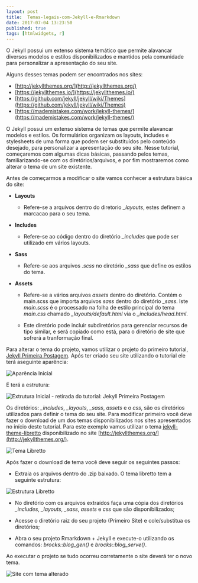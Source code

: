 ```yaml
---
layout: post
title:  Temas-legais-com-Jekyll-e-Rmarkdown
date: 2017-07-04 13:23:50
published: true
tags: [htmlwidgets, r]
---
```






O Jekyll possui um extenso sistema temático que permite alavancar diversos modelos e estilos disponibilizados e mantidos pela comunidade para personalizar a apresentação do seu site. 

Alguns desses temas podem ser encontrados nos sites:

* [http://jekyllthemes.org/](http://jekyllthemes.org/)
* [https://jekyllthemes.io/](https://jekyllthemes.io/)
* [https://github.com/jekyll/jekyll/wiki/Themes](https://github.com/jekyll/jekyll/wiki/Themes)
* [https://mademistakes.com/work/jekyll-themes/](https://mademistakes.com/work/jekyll-themes/)


O Jekyll possui um extenso sistema de temas que permite alavancar modelos e estilos. Os formulários organizam os layouts, includes e stylesheets de uma forma que podem ser substituídos pelo conteúdo desejado, para personalizar a apresentação do seu site. Nesse tutorial, começaremos com algumas dicas básicas, passando pelos temas, familiarizando-se com os diretórios/arquivos, e por fim mostraremos como alterar o tema de um site existente.

Antes de começarmos a modificar o site vamos conhecer a estrutura básica do site:

* **Layouts**
  + Refere-se a arquivos dentro do diretorio *_layouts*, estes definem a marcacao para o seu tema.
  
  
* **Includes**
  + Refere-se ao código dentro do diretório *_includes* que pode ser utilizado em vários layouts.
  
  
* **Sass**
  + Refere-se aos arquivos *.scss* no diretório *_sass* que define os estilos do tema.
  
  
* **Assets**
  + Refere-se a vários arquivos *assets* dentro do diretório. Contém o main.scss que importa arquivos *sass* dentro do diretório *_sass*. Iste *main.scss* é o processado na folha de estilo principal do tema *main.css* chamado *_layouts/default.html* via o *_includes/head.html*.
  
  + Este diretório pode incluir subdiretórios para gerenciar recursos de tipo similar, e será copiado como está, para o diretório de site que sofrerá a tranformação final.
  

Para alterar o tema do projeto, vamos utilizar o projeto do primeiro tutorial, [Jekyll Primeira Postagem](https://arthurlustosa.github.io/maisumsitesobre/). Após ter criado seu site utilizando o tutorial ele terá aseguinte aparência:

![Aparência Inicial](https://s11.postimg.org/cnc81725f/aparenciabase.png)

E terá a estrutura:


![Extrutura Inicial - retirada do tutorial: Jekyll Primeira Postagem](https://s7.postimg.org/kbg69glxn/estruturabase.png)

Os diretórios: *_includes*, *_layouts*, *_sass*, *assets* e o *css*, são os diretórios utilizados para definir o tema do seu site. Para modificar primeiro você deve fazer o download de um dos temas disponibilizados nos sites apresentados no início deste tutorial. Para este exemplo vamos utilizar o tema [jekyll-theme-libretto](http://jekyllthemes.org/themes/jekyll-theme-libretto/) disponibilizado no site [http://jekyllthemes.org/](http://jekyllthemes.org/).


![Tema Libretto](https://s9.postimg.org/e4dgu9oi7/libretto.png)

Após fazer o download de tema você deve seguir os seguintes passos:

* Extraia os arquivos dentro do .zip baixado. O tema libretto tem a seguinte estrutura:

![Estrutura Libretto](https://s24.postimg.org/luo0fbdbp/estruturalibretto.png)

* No diretório com os arquivos extraídos faça uma cópia dos diretórios *_includes*, *_layouts*, *_sass*, *assets* e *css*  que são disponibilizados;


* Acesse o diretório raiz do seu projeto (Primeiro Site) e cole/substitua os diretórios;


* Abra o seu projeto Rmarkdown + Jekyll e execute-o utilizando os comandos: *brocks::blog_gen()* e  *brocks::blog_serve()*. 


Ao executar o projeto se tudo ocorreu corretamente o site deverá ter o novo tema.

![Site com tema alterado](https://s12.postimg.org/hmzir4ikt/aparencianova.png)
